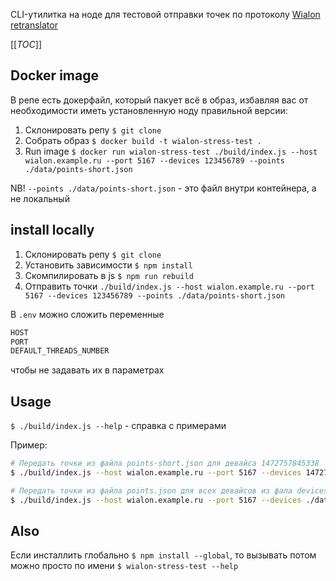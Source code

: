 CLI-утилитка на ноде для тестовой отправки точек по протоколу [Wialon retranslator](http://extapi.wialon.com/hw/cfg/WialonRetranslator%201.0.pdf)


[[_TOC_]]


## Docker image

В репе есть докерфайл, который пакует всё в образ, избавляя вас от необходимости иметь установленную ноду правильной версии:

1. Склонировать репу `$ git clone`
2. Собрать образ `$ docker build -t wialon-stress-test .`
3. Run image `$ docker run wialon-stress-test ./build/index.js --host wialon.example.ru --port 5167 --devices 123456789 --points ./data/points-short.json`

NB! `--points ./data/points-short.json` - это файл внутри контейнера, а не локальный

## install locally

1. Склонировать репу `$ git clone`
2. Установить зависимости `$ npm install`
3. Скомпилировать в js `$ npm run rebuild`
4. Отправить точки `./build/index.js --host wialon.example.ru --port 5167 --devices 123456789 --points ./data/points-short.json`

В `.env` можно сложить переменные
```bash
HOST
PORT
DEFAULT_THREADS_NUMBER
```
чтобы не задавать их в параметрах

## Usage

`$ ./build/index.js --help` - справка с примерами

Пример:

```bash
# Передать точки из файла points-short.json для девайса 1472757845338
$ ./build/index.js --host wialon.example.ru --port 5167 --devices 1472757845338 --points ./data/points-short.json

# Передать точки из файла points.json для всех девайсов из фала devices.json в пять потоков
$ ./build/index.js --host wialon.example.ru --port 5167 --devices ./data/devices.json --points ./data/points.json --threads 5
```


## Also

Если инсталлить глобально `$ npm install --global`, то вызывать потом можно просто по имени `$ wialon-stress-test --help`

